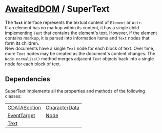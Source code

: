 # [AwaitedDOM](/docs/basic-interfaces/awaited-dom) <span>/</span> SuperText

<div class='overview'><span class="seoSummary">The <strong><code>Text</code></strong> interface represents the textual content of <code>Element</code> or <code>Attr</code>. </span></div>

<div class='overview'>If an element has no markup within its content, it has a single child implementing <code>Text</code> that contains the element's text. However, if the element contains markup, it is parsed into information items and <code>Text</code> nodes that form its children.</div>

<div class='overview'>New documents have a single <code>Text</code> node for each block of text. Over time, more <code>Text</code> nodes may be created as the document's content changes. The <code>Node.normalize()</code> method merges adjacent <code>Text</code> objects back into a single node for each block of text.</div>

## Dependencies


SuperText implements all the properties and methods of the following classes:

|     |     |
| --- | --- |
| [CDATASection](./cdata-section) | [CharacterData](./character-data) |
| [EventTarget](./event-target) | [Node](./node) |
| [Text](./text) |  |
